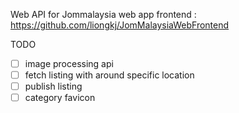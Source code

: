Web API for Jommalaysia web app frontend : https://github.com/liongkj/JomMalaysiaWebFrontend

TODO

- [ ] image processing api
- [ ] fetch listing with around specific location
- [ ] publish listing
- [ ] category favicon
